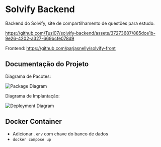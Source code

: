 # Solvify Backend

Backend do Solvify, site de compartilhamento de questões para estudo.

https://github.com/Tuzi07/solvify-backend/assets/37273687/885dce1b-9e26-4202-a327-669bcfe078d9

Frontend: https://github.com/parjasnelly/solvify-front

## Documentação do Projeto

Diagrama de Pacotes:

![Package Diagram](https://github.com/Tuzi07/solvify-backend/assets/37273687/ec8450a8-36d7-478d-914d-02ba62dc95cd)

Diagrama de Implantação:

![Deployment Diagram](https://github.com/Tuzi07/solvify-backend/assets/37273687/b1e2ff34-d3e9-48e5-ad2d-a58a02967281)

## Docker Container

- Adicionar `.env` com chave do banco de dados
- `docker compose up`

